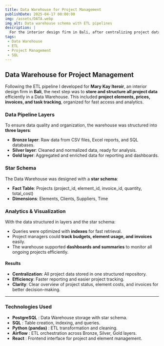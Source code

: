 ```yaml
---
title: Data Warehouse for Project Management
publishDate: 2025-04-17 00:00:00
img: /assets/DATA.webp
img_alt: Data warehouse schema with ETL pipelines
description: |
  For the interior design firm in Bali, after centralizing project data through an ETL pipeline, the next step was to store it in a **PostgreSQL Data Warehouse**. The data was organized in **Bronze, Silver, and Gold layers** and structured with a **star schema**, enabling efficient querying, reporting, and decision-making.
tags:
 - Data Warehouse
 - ETL
 - Project Management
 - SQL
---
```

## Data Warehouse for Project Management

Following the ETL pipeline I developed for **Mary Kay Iteroir**, an interior design firm in **Bali**, the next step was to **store and structure all project data** efficiently in a Data Warehouse. This included **project elements, prices, invoices, and task tracking**, organized for fast access and analytics.

### Data Pipeline Layers

To ensure data quality and organization, the warehouse was structured into **three layers**:  
- **Bronze layer**: Raw data from CSV files, Excel reports, and SQL databases.  
- **Silver layer**: Cleaned and normalized data, ready for analysis.  
- **Gold layer**: Aggregated and enriched data for reporting and dashboards.

### Star Schema

The Data Warehouse was designed with a **star schema**:  
- **Fact Table**: Projects (project_id, element_id, invoice_id, quantity, total_cost)  
- **Dimensions**: Elements, Clients, Suppliers, Time  

### Analytics & Visualization

With the data structured in layers and the star schema:  
- Queries were optimized with **indexes** for fast retrieval.  
- Project managers could **track budgets, element usage, and invoices** easily.  
- The warehouse supported **dashboards and summaries** to monitor all ongoing projects efficiently.

#### Results

- **Centralization**: All project data stored in one structured repository.  
- **Efficiency**: Faster reporting and easier project tracking.  
- **Clarity**: Clear overview of project status, element costs, and invoices for better decision-making.  

---

### Technologies Used

- **PostgreSQL** : Data Warehouse storage with star schema.  
- **SQL** : Table creation, indexing, and queries.  
- **Python (pandas)** : ETL transformation and cleaning.  
- **Airflow** : ETL orchestration across Bronze, Silver, Gold layers.  
- **React** : Frontend interface for project and element management.  
